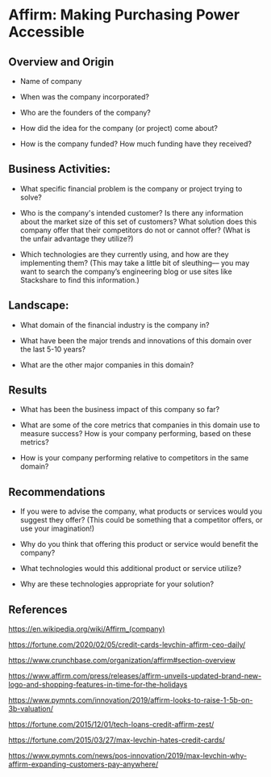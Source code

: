 # Affirm: Making Purchasing Power Accessible

## Overview and Origin

* Name of company

* When was the company incorporated?

* Who are the founders of the company?

* How did the idea for the company (or project) come about?

* How is the company funded? How much funding have they received?


## Business Activities:

* What specific financial problem is the company or project trying to solve?

* Who is the company's intended customer?  Is there any information about the market size of this set of customers?
What solution does this company offer that their competitors do not or cannot offer? (What is the unfair advantage they utilize?)

* Which technologies are they currently using, and how are they implementing them? (This may take a little bit of sleuthing–– you may want to search the company’s engineering blog or use sites like Stackshare to find this information.)


## Landscape:

* What domain of the financial industry is the company in?

* What have been the major trends and innovations of this domain over the last 5-10 years?

* What are the other major companies in this domain?


## Results

* What has been the business impact of this company so far?

* What are some of the core metrics that companies in this domain use to measure success? How is your company performing, based on these metrics?

* How is your company performing relative to competitors in the same domain?


## Recommendations

* If you were to advise the company, what products or services would you suggest they offer? (This could be something that a competitor offers, or use your imagination!)

* Why do you think that offering this product or service would benefit the company?

* What technologies would this additional product or service utilize?

* Why are these technologies appropriate for your solution?


## References

https://en.wikipedia.org/wiki/Affirm_(company)

https://fortune.com/2020/02/05/credit-cards-levchin-affirm-ceo-daily/

https://www.crunchbase.com/organization/affirm#section-overview

https://www.affirm.com/press/releases/affirm-unveils-updated-brand-new-logo-and-shopping-features-in-time-for-the-holidays

https://www.pymnts.com/innovation/2019/affirm-looks-to-raise-1-5b-on-3b-valuation/

https://fortune.com/2015/12/01/tech-loans-credit-affirm-zest/

https://fortune.com/2015/03/27/max-levchin-hates-credit-cards/

https://www.pymnts.com/news/pos-innovation/2019/max-levchin-why-affirm-expanding-customers-pay-anywhere/
